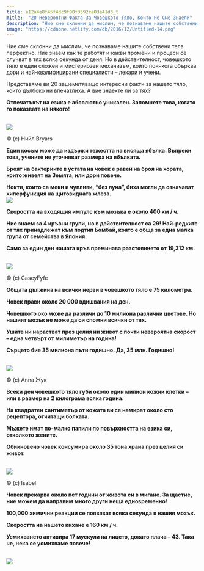 ```yaml
---
title: e12a4e8f45f4dc9f90f3592ca03a41d3_t
mitle:  "20 Невероятни Факта За Човешкото Тяло, Които Не Сме Знаели"
description: "Ние сме склонни да мислим, че познаваме нашите собствени тела перфектно. Ние знаем как те работят и какви промени и процеси се случват в тях всяка секунда от деня. Н�"
image: "https://cdnone.netlify.com/db/2016/12/Untitled-14.png"
---
```


 <p>Ние сме склонни да мислим, че познаваме нашите собствени тела перфектно. Ние знаем как те работят и какви промени и процеси се случват в тях всяка секунда от деня. Но в действителност, човешкото тяло е един сложен и мистериозен механизъм, който понякога обърква дори и най-квалифицирани специалисти – лекари и учени.</p>       <p>Представяме ви 20 зашеметяващо интересни факти за нашето тяло, които дълбоко ни впечатлиха. А вие знаехте ли за тях?</p> <p><strong>Отпечатъкът на езика е абсолютно уникален. Запомнете това, когато го показвате на някого!</strong></p>  <br/><img src="https://cdnone.netlify.com/db/2016/12/Untitled-14.png"/><p>© (с) Нийл Bryars</p>      <p><strong>Един косъм може да издържи тежестта на висяща ябълка. Въпреки това, учените не уточняват размера на ябълката.</strong></p> <p><strong>Броят на бактериите в устата на човек е равен на броя на хората, които живеят на Земята, или дори повече.</strong></p>  <p><strong>Нокти, които са меки и чупливи, “без луна”, биха могли да означават хиперфункция на щитовидната жлеза.</strong>  <br/><img src="https://cdnone.netlify.com/db/2016/12/Untitled-15.png"/></p> <p><strong>Скоростта на входящия импулс към мозъка е около 400 км / ч.</strong></p>      <p><strong>Ние знаем за 4 кръвни групи, но в действителност са 29! Най-редките от тях принадлежат към подтип Бомбай, която е обща за една малка група от семейства в Япония.</strong></p>  <p><strong>Само за един ден нашата кръв преминава разстоянието от 19,312 км.</strong></p>  <br/><img src="https://cdnone.netlify.com/db/2016/12/1-37.jpg"/><br/><p>© (с) CaseyFyfe</p> <p><strong>Общата дължина на всички нерви в човешкото тяло е 75 километра.</strong></p> <p><strong>Човек прави около 20 000 вдишвания на ден.</strong></p> <p><strong>Човешкото око може да различи до 10 милиона различни цветове. Но нашият мозък не може да си спомни всички от тях.</strong></p>      <p><strong>Ушите ни нарастват през целия ни живот с почти невероятна скорост – една четвърт от милиметър на година!</strong></p>  <p><strong>Сърцето бие 35 милиона пъти годишно. Да, 35 млн. Годишно!</strong></p>  <br/><img src="https://cdnone.netlify.com/db/2016/12/2-15.jpg"/><br/><p>© (с) Anna Жук</p> <p><strong>Всеки ден човешкото тяло губи около един милион кожни клетки – или в размер на 2 килограма всяка година.</strong></p>      <p><strong>На квадратен сантиметър от кожата ви се намират около сто рецептора, отчитащи болката.</strong></p> <p><strong>Мъжете имат по-малко папили по повърхността на езика си, отколкото жените.</strong></p>  <p><strong>Обикновено човек консумира около 35 тона храна през целия си живот.</strong></p>  <br/><img src="https://cdnone.netlify.com/db/2016/12/3-35.jpg"/><br/><p>© (с) Isabel</p> <p><strong>Човек прекарва около пет години от живота си в мигане. За щастие, ние можем да направим много други неща едновременно!</strong></p> <p><strong>100,000 химични реакции се появяват всяка секунда в нашия мозък.</strong></p> <p><strong>Скоростта на нашето кихане е 160 км / ч.</strong></p>  <p><strong>Усмихването активира 17 мускули на лицето, докато плача – 43. Така че, нека се усмихваме повече!</strong></p> <p> <br/><img src="https://cdnone.netlify.com/db/2016/12/4-37.jpg"/><br/></p>       